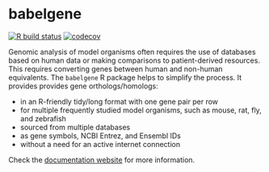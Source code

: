 # babelgene

[![R build status](https://github.com/igordot/babelgene/workflows/R-CMD-check/badge.svg)](https://github.com/igordot/babelgene/actions)
[![codecov](https://codecov.io/gh/igordot/babelgene/branch/master/graph/badge.svg)](https://codecov.io/gh/igordot/babelgene)

Genomic analysis of model organisms often requires the use of databases based on human data or making comparisons to patient-derived resources.
This requires converting genes between human and non-human equivalents.
The `babelgene` R package helps to simplify the process.
It provides provides gene orthologs/homologs:

* in an R-friendly tidy/long format with one gene pair per row
* for multiple frequently studied model organisms, such as mouse, rat, fly, and zebrafish
* sourced from multiple databases
* as gene symbols, NCBI Entrez, and Ensembl IDs
* without a need for an active internet connection

Check the [documentation website](https://igordot.github.io/babelgene) for more information.
